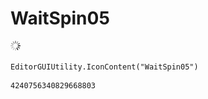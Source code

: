 # WaitSpin05
![](/img/WaitSpin05.png)

``` CSharp
EditorGUIUtility.IconContent("WaitSpin05")
```
```
4240756340829668803
```
